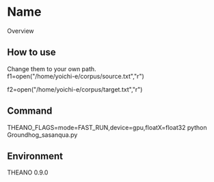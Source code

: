 Name
====

Overview

## How to use
 Change them  to your own path.   
 f1=open("/home/yoichi-e/corpus/source.txt","r")

 f2=open("/home/yoichi-e/corpus/target.txt","r")

## Command
 THEANO_FLAGS=mode=FAST_RUN,device=gpu,floatX=float32 python Groundhog_sasanqua.py
 
## Environment
 THEANO 0.9.0

